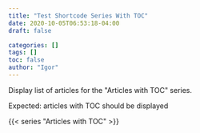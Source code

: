 ```yaml
---
title: "Test Shortcode Series With TOC"
date: 2020-10-05T06:53:18-04:00
draft: false

categories: []
tags: []
toc: false
author: "Igor"
---
```


Display list of articles for the "Articles with TOC" series.

<!--more-->

Expected: articles with TOC should be displayed

{{< series "Articles with TOC" >}}
